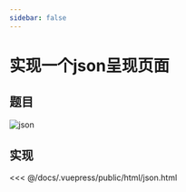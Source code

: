 ```yaml
---
sidebar: false
---
```

# 实现一个json呈现页面

## 题目

![json](/images/json.png)

## 实现

<<< @/docs/.vuepress/public/html/json.html
